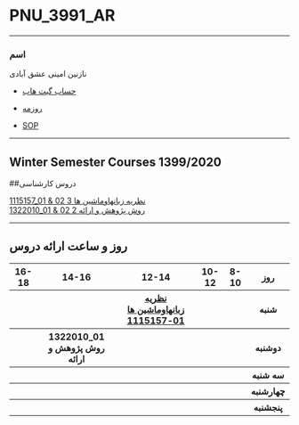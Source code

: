 # PNU_3991_AR
---------
### اسم
 
نازنین امینی عشق آبادی
- [حساب گیت هاب](https://github.com/nazanin-amini)
- [روزمه](https://nazanin-amini.github.io)

- [SOP]()


------------------
## Winter Semester Courses 1399/2020

 ##دروس کارشناسی

[1115157_01 & 02 نظريه زبانهاوماشين ها 3]()
<br>
[1322010_01 & 02 2 روش پژوهش و ارائه]()
<br>

--------------
## روز و ساعت ارائه دروس

<table style="width:100%">
  <tr>
    <th >16-18</th>
    <th >14-16</th>
    <th >12-14</th>
    <th>10-12</th>
    <th>8-10</th>
    <th>روز</th>
  </tr>
  <tr>
  </tr>
   <tr>
    <th ></th>
    <th ></th>
    <th ><a href="https://github.com/AliRazavi-edu/PNU_3991/tree/master/_BSc/Theory-of-Languages-and-Machines" >نظريه زبانهاوماشين ها 01-1115157</a></th>
    <th></th>
    <th ></th>
    <th>شنبه</th>
  </tr>
   <tr>
    <th ></th>
     <th><a herf="https://github.com/AliRazavi-edu/PNU_3991/tree/master/_BSc/ResearchAndPresentationMethods"  
     >1322010_01 روش پژوهش و ارائه </a></th>
     <th></th>
     <th ></th>
     <th ></th>
    <th>دوشنبه</th>
  </tr>
   <tr>
    <th ></th>
    <th ></th>
    <th ></th>
    <th ></th>
    <th ></th>
    <th>سه شنبه</th>
 </tr>
  <tr>
   <th ></th>
   <th ></th>
   <th ></th>
   <th ></th>
   <th ></th>
   <th>چهارشنبه</th>
 </tr>
 <tr>
  <th ></th>
  <th ></th>
  <th ></th>
  <th ></th>
  <th ></th>
  <th>پنجشنبه</th>
  </tr>
</table>
